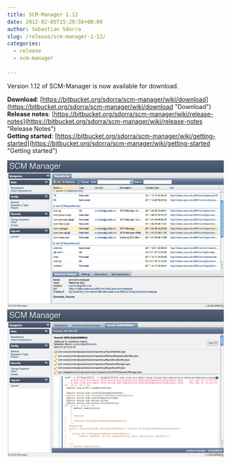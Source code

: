 ```yaml
---
title: SCM-Manager 1.12
date: 2012-02-05T15:29:56+00:00
author: Sebastian Sdorra
slug: /release/scm-manager-1-12/
categories:
  - release
  - scm-manager

---
```

Version 1.12 of SCM-Manager is now available for download.

**Download**: [https://bitbucket.org/sdorra/scm-manager/wiki/download](https://bitbucket.org/sdorra/scm-manager/wiki/download "Download")  
**Release notes**: [https://bitbucket.org/sdorra/scm-manager/wiki/release-notes](https://bitbucket.org/sdorra/scm-manager/wiki/release-notes "Release Notes")  
**Getting started**: [https://bitbucket.org/sdorra/scm-manager/wiki/getting-started](https://bitbucket.org/sdorra/scm-manager/wiki/getting-started "Getting started")

[![](assets/screen-repository-overview.jpg)](http://www.scm-manager.org:81/wp-content/uploads/2011/06/screen-repository-overview.jpg) [![](assets/screen-commit.jpg)](http://www.scm-manager.org:81/wp-content/uploads/2011/06/screen-commit.jpg)

